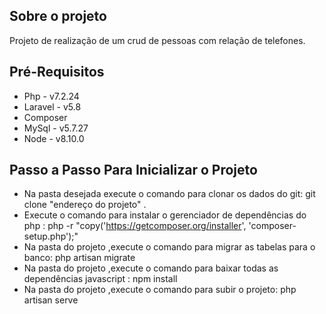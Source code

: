 ## Sobre o projeto
Projeto de realização de um crud de pessoas com relação de telefones.

## Pré-Requisitos
 - Php - v7.2.24 
 - Laravel - v5.8
 - Composer
 - MySql - v5.7.27
 - Node - v8.10.0
 
## Passo a Passo Para Inicializar o Projeto
 * Na pasta desejada execute o comando para clonar os dados do git:  git clone "endereço do projeto" .
 * Execute o comando para instalar o gerenciador de dependências do php : php -r "copy('https://getcomposer.org/installer', 'composer-setup.php');"
 * Na pasta do projeto ,execute o comando para migrar as tabelas para o banco:  php artisan migrate
 * Na pasta do projeto ,execute o comando para baixar todas as dependências javascript :   npm install
 * Na pasta do projeto ,execute o comando para subir o projeto:     php artisan serve
